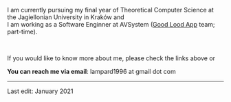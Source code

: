 I am currently pursuing my final year of Theoretical Computer Science at the Jagiellonian University in Kraków and  
I am working as a Software Enginner at AVSystem ([Good Lood App](https://goodlood.com/app/en/) team; part-time).

&nbsp;  
  
If you would like to know more about me, please check the links above or

**You can reach me via email**: lampard1996 at gmail dot com

------
Last edit: January 2021

